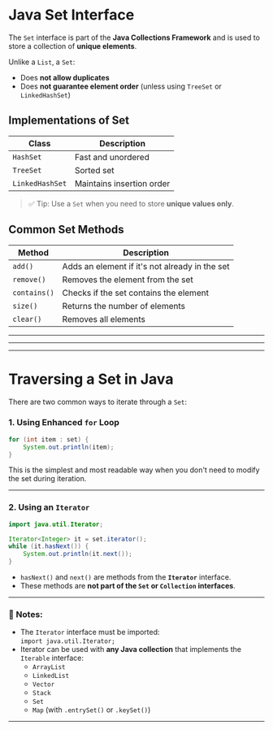 
# Java Set Interface

The `Set` interface is part of the **Java Collections Framework** and is used to store a collection of **unique elements**.

Unlike a `List`, a `Set`:
- Does **not allow duplicates**
- Does **not guarantee element order** (unless using `TreeSet` or `LinkedHashSet`)

## Implementations of Set

| Class           | Description                         |
|----------------|-------------------------------------|
| `HashSet`      | Fast and unordered                  |
| `TreeSet`      | Sorted set                          |
| `LinkedHashSet`| Maintains insertion order          |

> ✅ Tip: Use a `Set` when you need to store **unique values only**.

## Common Set Methods

| Method       | Description                              |
|--------------|------------------------------------------|
| `add()`      | Adds an element if it's not already in the set |
| `remove()`   | Removes the element from the set         |
| `contains()` | Checks if the set contains the element   |
| `size()`     | Returns the number of elements           |
| `clear()`    | Removes all elements                     |

---
---
---


# Traversing a Set in Java

There are two common ways to iterate through a `Set`:


### 1.  Using Enhanced `for` Loop

```java
for (int item : set) {
    System.out.println(item);
}
```

This is the simplest and most readable way when you don't need to modify the set during iteration.

---

### 2.  Using an `Iterator`

```java
import java.util.Iterator;

Iterator<Integer> it = set.iterator();
while (it.hasNext()) {
    System.out.println(it.next());
}
```

- `hasNext()` and `next()` are methods from the **`Iterator`** interface.
- These methods are **not part of the `Set` or `Collection` interfaces**.

---

### 📝 Notes:
- The `Iterator` interface must be imported:  
  `import java.util.Iterator;`
- Iterator can be used with **any Java collection** that implements the `Iterable` interface:
  - `ArrayList`
  - `LinkedList`
  - `Vector`
  - `Stack`
  - `Set`
  - `Map` (with `.entrySet()` or `.keySet()`)

---
